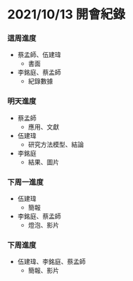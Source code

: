 # 2021/10/13 開會紀錄
### 這周進度

- 蔡孟師、伍建瑋 
    - 書面
- 李銘庭、蔡孟師
    - 紀錄數據
### 明天進度
- 蔡孟師
    - 應用、文獻
- 伍建瑋
    - 研究方法模型、結論
- 李銘庭
    - 結果、圖片
### 下周一進度
- 伍建瑋
    - 簡報
- 李銘庭、蔡孟師
    - 燈泡、影片
### 下周進度
- 伍建瑋、李銘庭、蔡孟師
    - 簡報、影片

